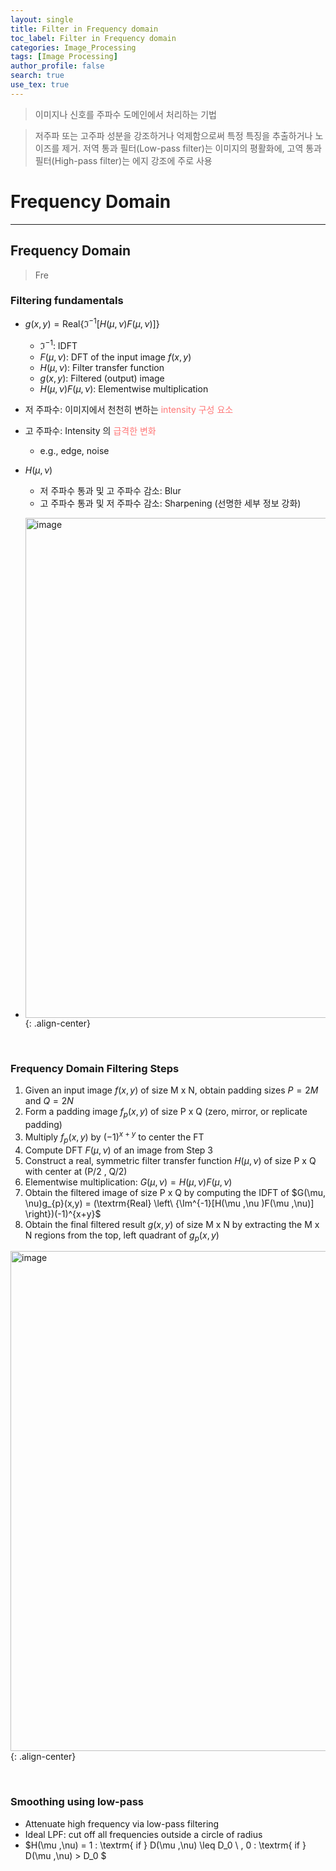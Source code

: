 ```yaml
---
layout: single
title: Filter in Frequency domain
toc_label: Filter in Frequency domain
categories: Image_Processing
tags: [Image Processing]
author_profile: false
search: true
use_tex: true
---
```


> 이미지나 신호를 주파수 도메인에서 처리하는 기법

> 저주파 또는 고주파 성분을 강조하거나 억제함으로써 특정 특징을 추출하거나 노이즈를 제거. 저역 통과 필터(Low-pass filter)는 이미지의 평활화에, 고역 통과 필터(High-pass filter)는 에지 강조에 주로 사용

# Frequency Domain

<hr>

## Frequency Domain

> Fre

### Filtering fundamentals

- $g(x,y)=\textrm{Real} \{ \Im^{-1}[H(\mu ,\nu )F(\mu ,\nu)] \}$
  - $\Im^{-1}$: IDFT
  - $F(\mu ,\nu)$: DFT of the input image $f(x,y)$
  - $H(\mu ,\nu)$: Filter transfer function
  - $g(x,y)$: Filtered (output) image
  - $H(\mu ,\nu )F(\mu ,\nu)$: Elementwise multiplication

- 저 주파수: 이미지에서 천천히 변하는 <span style='color:#ff7777'> intensity 구성 요소</span>
- 고 주파수: Intensity 의 <span style='color:#ff7777'> 급격한 변화</span> 
  - e.g., edge, noise

- $H(\mu, \nu)$
  - 저 주파수 통과 및 고 주파수 감소: Blur
  - 고 주파수 통과 및 저 주파수 감소: Sharpening (선명한 세부 정보 강화)
- <img width="800" alt="image" src="https://github.com/user-attachments/assets/4bbaf5d6-650a-4cf3-8506-120c3282b077">{: .align-center}

<br>

### Frequency Domain Filtering Steps

1. Given an input image $f(x,y)$ of size M x N, obtain padding sizes $P = 2M$ and $Q = 2N$
2. Form a padding image $f_{p}(x,y)$ of size P x Q (zero, mirror, or replicate padding)
3. Multiply $f_{p}(x,y)$ by $(-1)^{x+y}$ to center the FT
4. Compute DFT $F(\mu ,\nu)$ of an image from Step 3
5. Construct a real, symmetric filter transfer function $H(\mu, \nu)$ of size P x Q with center at (P/2 , Q/2)
6. Elementwise multiplication: $G(\mu, \nu) = H(\mu, \nu)F(\mu, \nu)$
7. Obtain the filtered image of size P x Q by computing the IDFT of $G(\mu, \nu)g_{p}(x,y) = (\textrm{Real} \left\ {\Im^{-1}[H(\mu ,\nu )F(\mu ,\nu)] \right\})(-1)^{x+y}$
8. Obtain the final filtered result $g(x,y)$ of size M x N by extracting the M x N regions from the top, left quadrant of $g_{p}(x,y)$

<img width="800" alt="image" src="https://github.com/user-attachments/assets/e23cc599-a599-418c-a3ec-417894b4373a">{: .align-center}

<br>

### Smoothing using low-pass

- Attenuate high frequency via low-pass filtering
- Ideal LPF: cut off all frequencies outside a circle of radius
- $H(\mu ,\nu) = 1 : \textrm{ if } D(\mu ,\nu) \leq D_0 \\ , 0 : \textrm{ if } D(\mu ,\nu) >  D_0 $
